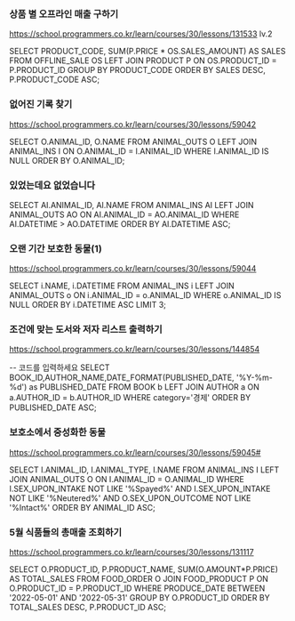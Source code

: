 ### 상품 별 오프라인 매출 구하기

https://school.programmers.co.kr/learn/courses/30/lessons/131533
lv.2

SELECT PRODUCT_CODE, SUM(P.PRICE \* OS.SALES_AMOUNT) AS SALES
FROM OFFLINE_SALE OS
LEFT JOIN PRODUCT P
ON OS.PRODUCT_ID = P.PRODUCT_ID
GROUP BY PRODUCT_CODE
ORDER BY SALES DESC, P.PRODUCT_CODE ASC;

### 없어진 기록 찾기

https://school.programmers.co.kr/learn/courses/30/lessons/59042

SELECT O.ANIMAL_ID, O.NAME
FROM ANIMAL_OUTS O
LEFT JOIN ANIMAL_INS I
ON O.ANIMAL_ID = I.ANIMAL_ID
WHERE I.ANIMAL_ID IS NULL
ORDER BY O.ANIMAL_ID;

### 있었는데요 없었습니다

SELECT AI.ANIMAL_ID, AI.NAME
FROM ANIMAL_INS AI
LEFT JOIN ANIMAL_OUTS AO
ON AI.ANIMAL_ID = AO.ANIMAL_ID
WHERE AI.DATETIME > AO.DATETIME
ORDER BY AI.DATETIME ASC;

### 오랜 기간 보호한 동물(1)

https://school.programmers.co.kr/learn/courses/30/lessons/59044

SELECT i.NAME, i.DATETIME
FROM ANIMAL_INS i
LEFT JOIN ANIMAL_OUTS o
ON i.ANIMAL_ID = o.ANIMAL_ID
WHERE o.ANIMAL_ID IS NULL
ORDER BY i.DATETIME ASC
LIMIT 3;

### 조건에 맞는 도서와 저자 리스트 출력하기

https://school.programmers.co.kr/learn/courses/30/lessons/144854

-- 코드를 입력하세요
SELECT
BOOK_ID,AUTHOR_NAME,DATE_FORMAT(PUBLISHED_DATE, '%Y-%m-%d') as PUBLISHED_DATE
FROM BOOK b
LEFT JOIN AUTHOR a
ON a.AUTHOR_ID = b.AUTHOR_ID
WHERE category='경제'
ORDER BY PUBLISHED_DATE ASC;

### 보호소에서 중성화한 동물

https://school.programmers.co.kr/learn/courses/30/lessons/59045#

SELECT I.ANIMAL_ID, I.ANIMAL_TYPE, I.NAME
FROM ANIMAL_INS I
LEFT JOIN ANIMAL_OUTS O
ON I.ANIMAL_ID = O.ANIMAL_ID
WHERE I.SEX_UPON_INTAKE NOT LIKE '%Spayed%'
AND I.SEX_UPON_INTAKE NOT LIKE '%Neutered%'
AND O.SEX_UPON_OUTCOME NOT LIKE '%Intact%'
ORDER BY ANIMAL_ID ASC;

### 5월 식품들의 총매출 조회하기
https://school.programmers.co.kr/learn/courses/30/lessons/131117

SELECT O.PRODUCT_ID, P.PRODUCT_NAME, SUM(O.AMOUNT*P.PRICE) AS TOTAL_SALES
FROM FOOD_ORDER O
JOIN FOOD_PRODUCT P
ON O.PRODUCT_ID = P.PRODUCT_ID
WHERE PRODUCE_DATE BETWEEN '2022-05-01' AND '2022-05-31'
GROUP BY O.PRODUCT_ID
ORDER BY TOTAL_SALES DESC, P.PRODUCT_ID ASC;